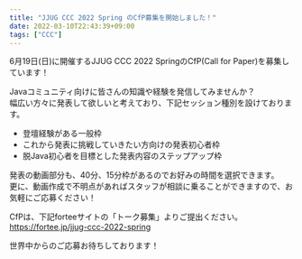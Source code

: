 ```yaml
---
title: "JJUG CCC 2022 Spring のCfP募集を開始しました！"
date: 2022-03-10T22:43:39+09:00
tags: ["CCC"]
---
```


6月19日(日)に開催するJJUG CCC 2022 SpringのCfP(Call for Paper)を募集しています！

Javaコミュニティ向けに皆さんの知識や経験を発信してみませんか？  
幅広い方々に発表して欲しいと考えており、下記セッション種別を設けております。
 * 登壇経験がある一般枠
 * これから発表に挑戦していきたい方向けの発表初心者枠
 * 脱Java初心者を目標とした発表内容のステップアップ枠

発表の動画部分も、40分、15分枠があるのでお好みの時間を選択できます。  
更に、動画作成で不明点があればスタッフが相談に乗ることができますので、お気軽にご応募ください！

CfPは、下記forteeサイトの「トーク募集」よりご提出ください。  
https://fortee.jp/jjug-ccc-2022-spring

世界中からのご応募お待ちしております！
